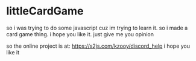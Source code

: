 # littleCardGame
so i was trying to do some javascript cuz im trying to learn it. so i made a card game thing. i hope you like it. just give me you opinion


so the online project is at:
https://s2js.com/kzooy/discord_help
i hope you like it
